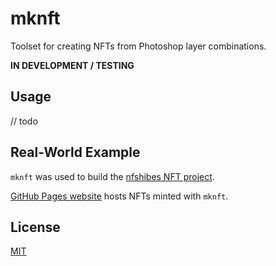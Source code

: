# mknft

Toolset for creating NFTs from Photoshop layer combinations.

**IN DEVELOPMENT / TESTING**

## Usage

// todo

## Real-World Example

`mknft` was used to build the [nfshibes NFT project](https://github.com/nfshibes/nfshibes.github.io).

[GitHub Pages website](http://nfshibes.com) hosts NFTs minted with `mknft`.

## License

[MIT](LICENSE)
